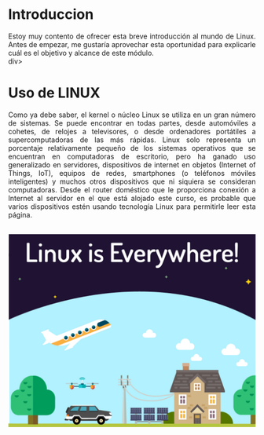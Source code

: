 # Introduccion ##
<div style="text-align: justify;">
Estoy muy contento de ofrecer esta breve introducción al mundo de Linux. Antes de empezar, me gustaría aprovechar esta oportunidad para explicarle cuál es el objetivo y alcance de este módulo.
</div>div>

# Uso de LINUX ##
<div style="text-align: justify;">
Como ya debe saber, el kernel o núcleo Linux se utiliza en un gran número de sistemas. Se puede encontrar en todas partes, desde automóviles a cohetes, de relojes a televisores, o desde ordenadores portátiles a supercomputadoras de las más rápidas. Linux solo representa un porcentaje relativamente pequeño de los sistemas operativos que se encuentran en computadoras de escritorio, pero ha ganado uso generalizado en servidores, dispositivos de internet en objetos (Internet of Things, IoT), equipos de redes, smartphones (o teléfonos móviles inteligentes) y muchos otros dispositivos que ni siquiera se consideran computadoras. 
Desde el router doméstico que le proporciona conexión a Internet al servidor en el que está alojado este curso, es probable que varios dispositivos estén usando tecnología Linux para permitirle leer esta página.
</div>
<br>


![Linux Logo](linux-world.png)
